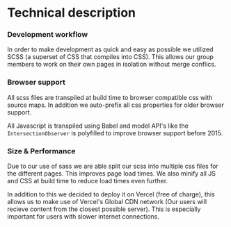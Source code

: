 # Technical description

### Development workflow

In order to make development as quick and easy as possible we utilized SCSS (a superset of CSS that compiles into CSS).
This allows our group members to work on their own pages in isolation without merge conflics.

### Browser support

All scss files are transpiled at build time to browser compatible css with source maps. In addition we auto-prefix all css properties for older browser support.

All Javascript is transpiled using Babel and model API's like the `IntersectionObserver` is polyfilled to improve browser support before 2015.

### Size & Performance

Due to our use of sass we are able split our scss into multiple css files for the different pages. This improves page load times.
We also minify all JS and CSS at build time to reduce load times even further.

In addition to this we decided to deploy it on Vercel (free of charge), this allows us to make use of Vercel's Global CDN network (Our users will recieve content from the closest possible server). This is especially important for users with slower internet connections.
